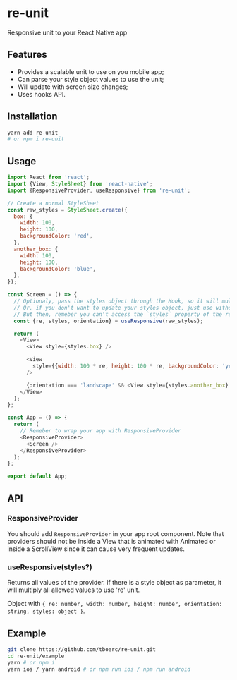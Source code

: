 # re-unit
Responsive unit to your React Native app

## Features
* Provides a scalable unit to use on you mobile app;
* Can parse your style object values to use the unit;
* Will update with screen size changes;
* Uses hooks API.

## Installation
```bash
yarn add re-unit
# or npm i re-unit
```

## Usage
```javascript
import React from 'react';
import {View, StyleSheet} from 'react-native';
import {ResponsiveProvider, useResponsive} from 're-unit';

// Create a normal StyleSheet
const raw_styles = StyleSheet.create({
  box: {
    width: 100,
    height: 100,
    backgroundColor: 'red',
  },
  another_box: {
    width: 100,
    height: 100,
    backgroundColor: 'blue',
  },
});

const Screen = () => {
  // Optionaly, pass the styles object through the Hook, so it will multiply all allowed values with re-unit
  // Or, if you don't want to update your styles object, just use without it. Ex: `useResponsive()`
  // But then, remeber you can't access the `styles` property of the returned value.
  const {re, styles, orientation} = useResponsive(raw_styles);

  return (
    <View>
      <View style={styles.box} />

      <View
        style={{width: 100 * re, height: 100 * re, backgroundColor: 'yellow'}}
      />

      {orientation === 'landscape' && <View style={styles.another_box} />}
    </View>
  );
};

const App = () => {
  return (
    // Remeber to wrap your app with ResponsiveProvider
    <ResponsiveProvider>
      <Screen />
    </ResponsiveProvider>
  );
};

export default App;
```

## API
### ResponsiveProvider
You should add `ResponsiveProvider` in your app root component.
Note that providers should not be inside a View that is animated with Animated or inside a ScrollView since it can cause very frequent updates.

### useResponsive(styles?)
Returns all values of the provider. If there is a style object as parameter, it will multiply all allowed values to use 're' unit.

Object with `{ re: number, width: number, height: number, orientation: string, styles: object }`.

## Example
```bash
git clone https://github.com/tboerc/re-unit.git
cd re-unit/example
yarn # or npm i
yarn ios / yarn android # or npm run ios / npm run android
```

